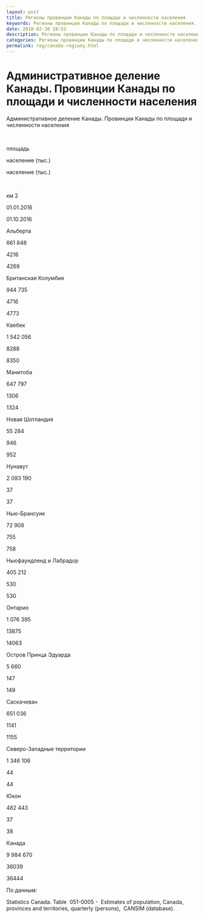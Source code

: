 ```yaml
---
layout: post
title: Регионы провинции Канады по площади и численности населения
keywords: Регионы провинции Канады по площади и численности населения. Административное деление
date: 2018-02-30 19:53
description: Регионы провинции Канады по площади и численности населения
categories: Регионы провинции Канады по площади и численности населения
permalink: reg/canada-regiony.html
---
```


# Административное деление Канады. Провинции Канады по площади и численности населения


Административное деление Канады. Провинции Канады по площади и численности населения








 


площадь


население (тыс.)


население (тыс.)






 


км
2


01.01.2016


01.10.2016






Альберта 


661 848


4216


4269






Британская Колумбия


944 735


4716


4773






Квебек


1 542 056


8288


8350






Манитоба


647 797


1306


1324






Новая Шотландия 


55 284


946


952






Нунавут


2 093 190


37


37






Нью-Брансуик


72 908


755


758






Ньюфаундленд и Лабрадор


405 212


530


530






Онтарио 


1 076 395


13875


14063






Остров Принца Эдуарда


5 660


147


149






Саскачеван


651 036


1141


1155






Северо-Западные территории


1 346 106


44


44






Юкон


482 443


37


38






Канада


9 984 670


36039


36444









По данным:


Statistics Canada. Table  051-0005 -  Estimates of population, Canada, provinces and territories, quarterly (persons),  CANSIM (database). 


		

